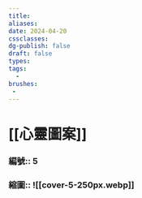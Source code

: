 ```yaml
---
title: 
aliases: 
date: 2024-04-20
cssclasses: 
dg-publish: false
draft: false
types: 
tags: 
  - 
brushes: 
 - 
---
```

# [[心靈圖案]]

### 編號:: 5
### 縮圖:: ![[cover-5-250px.webp]]


